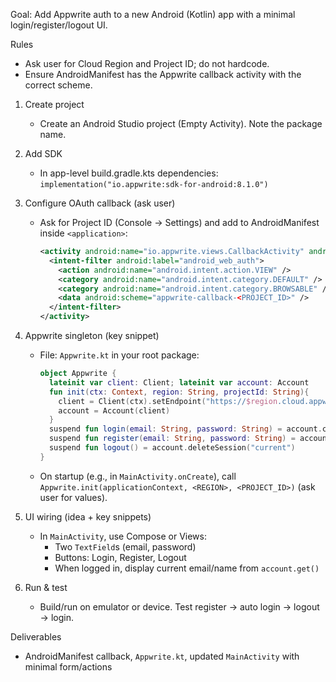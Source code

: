 Goal: Add Appwrite auth to a new Android (Kotlin) app with a minimal login/register/logout UI.

Rules

- Ask user for Cloud Region and Project ID; do not hardcode.
- Ensure AndroidManifest has the Appwrite callback activity with the correct scheme.

1. Create project
    - Create an Android Studio project (Empty Activity). Note the package name.

2. Add SDK
    - In app-level build.gradle.kts dependencies: `implementation("io.appwrite:sdk-for-android:8.1.0")`

3. Configure OAuth callback (ask user)
    - Ask for Project ID (Console → Settings) and add to AndroidManifest inside `<application>`:
        ```xml
        <activity android:name="io.appwrite.views.CallbackActivity" android:exported="true">
          <intent-filter android:label="android_web_auth">
            <action android:name="android.intent.action.VIEW" />
            <category android:name="android.intent.category.DEFAULT" />
            <category android:name="android.intent.category.BROWSABLE" />
            <data android:scheme="appwrite-callback-<PROJECT_ID>" />
          </intent-filter>
        </activity>
        ```

4. Appwrite singleton (key snippet)
    - File: `Appwrite.kt` in your root package:
        ```kotlin
        object Appwrite {
          lateinit var client: Client; lateinit var account: Account
          fun init(ctx: Context, region: String, projectId: String){
            client = Client(ctx).setEndpoint("https://$region.cloud.appwrite.io/v1").setProject(projectId)
            account = Account(client)
          }
          suspend fun login(email: String, password: String) = account.createEmailPasswordSession(email, password)
          suspend fun register(email: String, password: String) = account.create(userId = ID.unique(), email = email, password = password)
          suspend fun logout() = account.deleteSession("current")
        }
        ```
    - On startup (e.g., in `MainActivity.onCreate`), call `Appwrite.init(applicationContext, <REGION>, <PROJECT_ID>)` (ask user for values).

5. UI wiring (idea + key snippets)
    - In `MainActivity`, use Compose or Views:
        - Two `TextField`s (email, password)
        - Buttons: Login, Register, Logout
        - When logged in, display current email/name from `account.get()`

6. Run & test
    - Build/run on emulator or device. Test register → auto login → logout → login.

Deliverables

- AndroidManifest callback, `Appwrite.kt`, updated `MainActivity` with minimal form/actions
